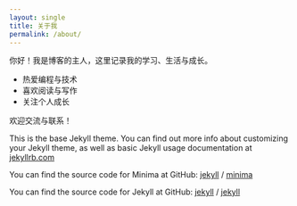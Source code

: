 ```yaml
---
layout: single
title: 关于我
permalink: /about/
---
```


你好！我是博客的主人，这里记录我的学习、生活与成长。

- 热爱编程与技术
- 喜欢阅读与写作
- 关注个人成长

欢迎交流与联系！

This is the base Jekyll theme. You can find out more info about customizing your Jekyll theme, as well as basic Jekyll usage documentation at [jekyllrb.com](https://jekyllrb.com/)

You can find the source code for Minima at GitHub:
[jekyll][jekyll-organization] /
[minima](https://github.com/jekyll/minima)

You can find the source code for Jekyll at GitHub:
[jekyll][jekyll-organization] /
[jekyll](https://github.com/jekyll/jekyll)


[jekyll-organization]: https://github.com/jekyll
